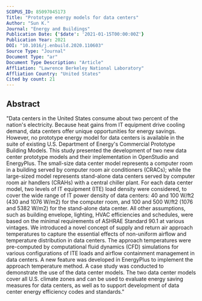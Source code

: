 ```yaml
---
SCOPUS_ID: 85097045173
Title: "Prototype energy models for data centers"
Author: "Sun K."
Journal: "Energy and Buildings"
Publication Date: {'$date': '2021-01-15T00:00:00Z'}
Publication Year: 2021
DOI: "10.1016/j.enbuild.2020.110603"
Source Type: "Journal"
Document Type: "ar"
Document Type Description: "Article"
Affliation: "Lawrence Berkeley National Laboratory"
Affliation Country: "United States"
Cited by count: 21
---
```


## Abstract
"Data centers in the United States consume about two percent of the nation's electricity. Because heat gains from IT equipment drive cooling demand, data centers offer unique opportunities for energy savings. However, no prototype energy model for data centers is available in the suite of existing U.S. Department of Energy's Commercial Prototype Building Models. This study presented the development of two new data center prototype models and their implementation in OpenStudio and EnergyPlus. The small-size data center model represents a computer room in a building served by computer room air conditioners (CRACs); while the large-sized model represents stand-alone data centers served by computer room air handlers (CRAHs) with a central chiller plant. For each data center model, two levels of IT equipment (ITE) load density were considered, to cover the wide range of IT power density of data centers: 40 and 100 W/ft2 (430 and 1076 W/m2) for the computer room, and 100 and 500 W/ft2 (1076 and 5382 W/m2) for the stand-alone data center. All other assumptions, such as building envelope, lighting, HVAC efficiencies and schedules, were based on the minimal requirements of ASHRAE Standard 90.1 at various vintages. We introduced a novel concept of supply and return air approach temperatures to capture the essential effects of non-uniform airflow and temperature distribution in data centers. The approach temperatures were pre-computed by computational fluid dynamics (CFD) simulations for various configurations of ITE loads and airflow containment management in data centers. A new feature was developed in EnergyPlus to implement the approach temperature method. A case study was conducted to demonstrate the use of the data center models. The two data center models cover all U.S. climate zones and can be used to evaluate energy saving measures for data centers, as well as to support development of data center energy efficiency codes and standards."
